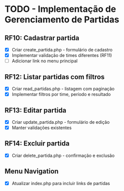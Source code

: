 # TODO - Implementação de Gerenciamento de Partidas

## RF10: Cadastrar partida
- [x] Criar create_partida.php - formulário de cadastro
- [x] Implementar validação de times diferentes (RF11)
- [ ] Adicionar link no menu principal

## RF12: Listar partidas com filtros
- [x] Criar read_partidas.php - listagem com paginação
- [x] Implementar filtros por time, período e resultado

## RF13: Editar partida
- [x] Criar update_partida.php - formulário de edição
- [x] Manter validações existentes

## RF14: Excluir partida
- [x] Criar delete_partida.php - confirmação e exclusão

## Menu Navigation
- [x] Atualizar index.php para incluir links de partidas
